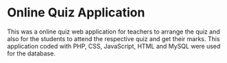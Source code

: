 # Online Quiz Application
This was a online quiz web application for teachers to arrange the quiz and also for the students to attend the respective quiz and get their marks. This application coded with PHP, CSS, JavaScript, HTML and MySQL were used for the database.
